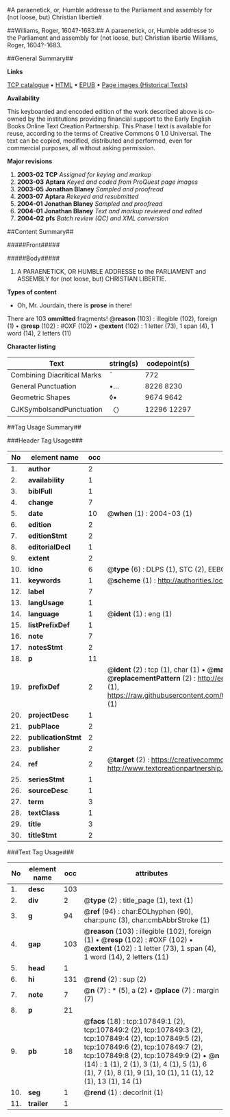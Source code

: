 #A paraenetick, or, Humble addresse to the Parliament and assembly for (not loose, but) Christian libertie#

##Williams, Roger, 1604?-1683.##
A paraenetick, or, Humble addresse to the Parliament and assembly for (not loose, but) Christian libertie
Williams, Roger, 1604?-1683.

##General Summary##

**Links**

[TCP catalogue](http://www.ota.ox.ac.uk/tcp/)  • 
[HTML](http://tei.it.ox.ac.uk/tcp/Texts-HTML/free/A66/A66451.html)  • 
[EPUB](http://tei.it.ox.ac.uk/tcp/Texts-EPUB/free/A66/A66451.epub) • 
[Page images (Historical Texts)](https://data.historicaltexts.jisc.ac.uk/view?pubId=eebo-18483410e&pageId=eebo-18483410e-107849-1)

**Availability**

This keyboarded and encoded edition of the
	       work described above is co-owned by the institutions
	       providing financial support to the Early English Books
	       Online Text Creation Partnership. This Phase I text is
	       available for reuse, according to the terms of Creative
	       Commons 0 1.0 Universal. The text can be copied,
	       modified, distributed and performed, even for
	       commercial purposes, all without asking permission.

**Major revisions**

1. __2003-02__ __TCP__ *Assigned for keying and markup*
1. __2003-03__ __Aptara__ *Keyed and coded from ProQuest page images*
1. __2003-05__ __Jonathan Blaney__ *Sampled and proofread*
1. __2003-07__ __Aptara__ *Rekeyed and resubmitted*
1. __2004-01__ __Jonathan Blaney__ *Sampled and proofread*
1. __2004-01__ __Jonathan Blaney__ *Text and markup reviewed and edited*
1. __2004-02__ __pfs__ *Batch review (QC) and XML conversion*

##Content Summary##

#####Front#####

#####Body#####

1. A
PARAENETICK,
OR
HUMBLE ADDRESSE
to the PARLIAMENT and
ASSEMBLY for (not loose, but)
CHRISTIAN LIBERTIE.

**Types of content**

  * Oh, Mr. Jourdain, there is **prose** in there!

There are 103 **ommitted** fragments! 
 @__reason__ (103) : illegible (102), foreign (1)  •  @__resp__ (102) : #OXF (102)  •  @__extent__ (102) : 1 letter (73), 1 span (4), 1 word (14), 2 letters (11)

**Character listing**


|Text|string(s)|codepoint(s)|
|---|---|---|
|Combining             Diacritical Marks|̄|772|
|General Punctuation|•…|8226 8230|
|Geometric Shapes|◊▪|9674 9642|
|CJKSymbolsandPunctuation|〈〉|12296 12297|

##Tag Usage Summary##

###Header Tag Usage###

|No|element name|occ|attributes|
|---|---|---|---|
|1.|__author__|2||
|2.|__availability__|1||
|3.|__biblFull__|1||
|4.|__change__|7||
|5.|__date__|10| @__when__ (1) : 2004-03 (1)|
|6.|__edition__|2||
|7.|__editionStmt__|2||
|8.|__editorialDecl__|1||
|9.|__extent__|2||
|10.|__idno__|6| @__type__ (6) : DLPS (1), STC (2), EEBO-CITATION (1), OCLC (1), VID (1)|
|11.|__keywords__|1| @__scheme__ (1) : http://authorities.loc.gov/ (1)|
|12.|__label__|7||
|13.|__langUsage__|1||
|14.|__language__|1| @__ident__ (1) : eng (1)|
|15.|__listPrefixDef__|1||
|16.|__note__|7||
|17.|__notesStmt__|2||
|18.|__p__|11||
|19.|__prefixDef__|2| @__ident__ (2) : tcp (1), char (1)  •  @__matchPattern__ (2) : ([0-9\-]+):([0-9IVX]+) (1), (.+) (1)  •  @__replacementPattern__ (2) : http://eebo.chadwyck.com/downloadtiff?vid=$1&page=$2 (1), https://raw.githubusercontent.com/textcreationpartnership/Texts/master/tcpchars.xml#$1 (1)|
|20.|__projectDesc__|1||
|21.|__pubPlace__|2||
|22.|__publicationStmt__|2||
|23.|__publisher__|2||
|24.|__ref__|2| @__target__ (2) : https://creativecommons.org/publicdomain/zero/1.0/ (1), http://www.textcreationpartnership.org/docs/. (1)|
|25.|__seriesStmt__|1||
|26.|__sourceDesc__|1||
|27.|__term__|3||
|28.|__textClass__|1||
|29.|__title__|3||
|30.|__titleStmt__|2||


###Text Tag Usage###

|No|element name|occ|attributes|
|---|---|---|---|
|1.|__desc__|103||
|2.|__div__|2| @__type__ (2) : title_page (1), text (1)|
|3.|__g__|94| @__ref__ (94) : char:EOLhyphen (90), char:punc (3), char:cmbAbbrStroke (1)|
|4.|__gap__|103| @__reason__ (103) : illegible (102), foreign (1)  •  @__resp__ (102) : #OXF (102)  •  @__extent__ (102) : 1 letter (73), 1 span (4), 1 word (14), 2 letters (11)|
|5.|__head__|1||
|6.|__hi__|131| @__rend__ (2) : sup (2)|
|7.|__note__|7| @__n__ (7) : * (5), a (2)  •  @__place__ (7) : margin (7)|
|8.|__p__|21||
|9.|__pb__|18| @__facs__ (18) : tcp:107849:1 (2), tcp:107849:2 (2), tcp:107849:3 (2), tcp:107849:4 (2), tcp:107849:5 (2), tcp:107849:6 (2), tcp:107849:7 (2), tcp:107849:8 (2), tcp:107849:9 (2)  •  @__n__ (14) : 1 (1), 2 (1), 3 (1), 4 (1), 5 (1), 6 (1), 7 (1), 8 (1), 9 (1), 10 (1), 11 (1), 12 (1), 13 (1), 14 (1)|
|10.|__seg__|1| @__rend__ (1) : decorInit (1)|
|11.|__trailer__|1||
